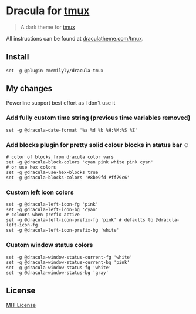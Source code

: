 # Dracula for [tmux](https://github.com/tmux/tmux/wiki)

> A dark theme for [tmux](https://github.com/tmux/tmux/wiki)

All instructions can be found at [draculatheme.com/tmux](https://draculatheme.com/tmux).

## Install

```
set -g @plugin ememilyly/dracula-tmux
```

## My changes
Powerline support best effort as I don't use it

### Add fully custom time string (previous time variables removed)

  ```
  set -g @dracula-date-format '%a %d %b %H:%M:%S %Z'
  ```
  
### Add blocks plugin for pretty solid colour blocks in status bar ☺️

  ```
  # color of blocks from dracula color vars
  set -g @dracula-block-colors 'cyan pink white pink cyan'
  # or use hex colors
  set -g @dracula-use-hex-blocks true
  set -g @dracula-blocks-colors '#8be9fd #ff79c6'
  ```

### Custom left icon colors

  ```
  set -g @dracula-left-icon-fg 'pink'
  set -g @dracula-left-icon-bg 'cyan'
  # colours when prefix active
  set -g @dracula-left-icon-prefix-fg 'pink' # defaults to @dracula-left-icon-fg
  set -g @dracula-left-icon-prefix-bg 'white'
  ```
  
### Custom window status colors
  
  ```
  set -g @dracula-window-status-current-fg 'white'
  set -g @dracula-window-status-current-bg 'pink'
  set -g @dracula-window-status-fg 'white'
  set -g @dracula-window-status-bg 'gray'
  ```

## License

[MIT License](./LICENSE)
